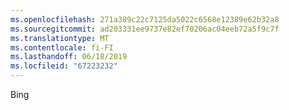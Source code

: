 ```yaml
---
ms.openlocfilehash: 271a389c22c7125da5022c6568e12389e62b32a8
ms.sourcegitcommit: ad203331ee9737e82ef70206ac04eeb72a5f9c7f
ms.translationtype: MT
ms.contentlocale: fi-FI
ms.lasthandoff: 06/18/2019
ms.locfileid: "67223232"
---
```

Bing
